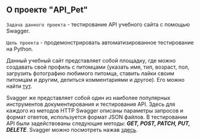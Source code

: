## **О проекте "API_Pet"**

`Задача данного проекта` - тестирование API учебного сайта с помощью Swagger. 

`Цель проекта` - продемонстрировать автоматизированное тестирование на Python.

Данный учебный сайт представляет собой площадку, где можно создавать свой профиль с питомцами (указать имя, тип, возраст, пол, загрузить фотографию любимого питомца, ставить лайки своим питомцам и другим, делиться комментариями и другое). Его можно найти [тут](http://34.141.58.52:8080/#/).

Svagger же представляет собой один из наиболее популярных инструментов документирования и тестирования API.
Здесь для каждого из методов HTTP Swagger описаны параметры запросов и формат ответов, используется формат JSON файлов.
В тестировании API были задействованы следующие методы: ***GET, POST, PATCH, PUT, DELETE***.
Svagger можно посмотреть нажав [здесь](http://34.141.58.52:8000/docs#).
